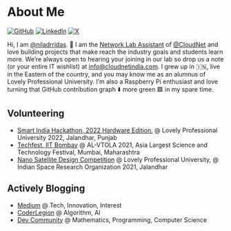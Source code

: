 # About Me

[![GitHub](https://img.shields.io/badge/GitHub-%40niladrridas-239a3b.svg)](https://github.com/niladrridas)
[![LinkedIn](https://img.shields.io/badge/Linked-in-0c66c3.svg)](https://www.linkedin.com/in/niladrridas/)
[![X](https://img.shields.io/badge/X-%40niladrridas-222222.svg)](https://x.com/niladrridas)

Hi, I am [@niladrridas](https://github.com/niladrridas). 👋 I am the [Network Lab Assistant](https://cloudnetindia.com/hardware-networking/) of [@CloudNet](https://cloudnetindia.com/) and love building projects that make reach the industry goals and students learn more. We’re always open to hearing your joining in our lab so drop us a note (or your entire IT wishlist) at [info@cloudnetindia.com](mailto:info@cloudnetindia.com). I grew up in 🇮🇳, live in the Eastern of the country, and you may know me as an alumnus of Lovely Professional University. I’m also a Raspberry Pi enthusiast and love turning that GitHub contribution graph ⬇️ more green 🟩 in my spare time. 

## Volunteering

* [Smart India Hackathon, 2022 Hardware Edition.](https://www.sih.gov.in/sih2022s) @ Lovely Professional University 2022, Jalandhar, Punjab
* [Techfest, IIT Bombay](https://www.facebook.com/iitbombaytechfest/photos/a.1138396152939152/4133042983474439/?type=3) @ AL-VTOLA 2021, Asia Largest Science and Technology Festival, Mumbai, Maharashtra
* [Nano Satellite Design Competition](https://www.tribuneindia.com/news/jalandhar/lpu-plans-to-set-up-space-station-for-multiple-satellites-tracking-286076) @ Lovely Professional University, @ Indian Space Research Organization 2021, Jalandhar

## Actively Blogging

* [Medium](https://niladrridas.medium.com/) @ Tech, Innovation, Interest
* [CoderLegion](https://coderlegion.com/286/foundational-algorithmic-paradigms-and-advanced-algorithmic-concepts-in-development) @ Algorithm, AI
* [Dev Community](dev.to/niladridas) @ Mathematics, Programming, Computer Science
